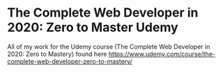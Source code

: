 # The Complete Web Developer in 2020: Zero to Master Udemy

All of my work for the Udemy course (The Complete Web Developer in 2020: Zero to Mastery)
found here https://www.udemy.com/course/the-complete-web-developer-zero-to-mastery/
